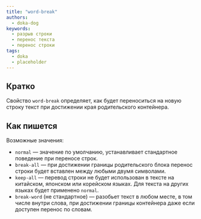 ```yaml
---
title: "word-break"
authors:
  - doka-dog
keywords:
  - разрыв строки
  - перенос текста
  - перенос строки
tags:
  - doka
  - placeholder
---
```


## Кратко

Свойство `word-break` определяет, как будет переноситься на новую строку текст при достижении края родительского контейнера.

## Как пишется

Возможные значения:

- `normal` — значение по умолчанию, устанавливает стандартное поведение при переносе строк.
- `break-all` — при достижении границы родительского блока перенос строки будет вставлен между любыми двумя символами.
- `keep-all` — перевод строки не будет использован в тексте на китайском, японском или корейском языках. Для текста на других языках будет применено `normal`.
- `break-word` (не стандартное) — разобьет текст в любом месте, в том числе внутри слова, при достижении границы контейнера даже если доступен перенос по словам.
